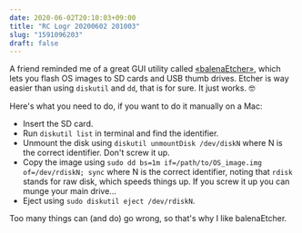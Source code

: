 ```yaml
---
date: 2020-06-02T20:10:03+09:00
title: "RC Logr 20200602 201003"
slug: "1591096203"
draft: false
---
```


A friend reminded me of a great GUI utility called [«balenaEtcher»](https://www.balena.io/etcher/), which lets you flash OS images to SD cards and USB thumb drives. Etcher is way easier than using `diskutil` and `dd`, that is for sure. It just works. 🤓

Here's what you need to do, if you want to do it manually on a Mac: 

* Insert the SD card. 
* Run `diskutil list` in terminal and find the identifier. 
* Unmount the disk using `diskutil unmountDisk /dev/diskN` where N is the correct identifier. Don't screw it up. 
* Copy the image using `sudo dd bs=1m if=/path/to/OS_image.img of=/dev/rdiskN; sync` where N is the correct identifier, noting that `rdisk` stands for raw disk, which speeds things up. If you screw it up you can munge your main drive... 
* Eject using `sudo diskutil eject /dev/rdiskN`. 

Too many things can (and do) go wrong, so that's why I like balenaEtcher. 
